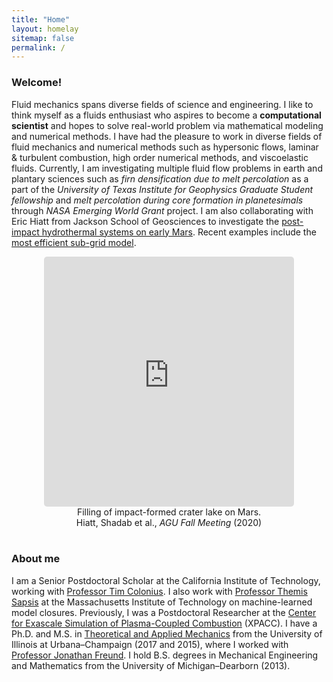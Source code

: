 ```yaml
---
title: "Home"
layout: homelay
sitemap: false
permalink: /
---
```


### Welcome!

Fluid mechanics spans diverse fields of science and engineering. I like to think myself as a fluids enthusiast who aspires to become a **computational scientist** and hopes to solve real-world problem via mathematical modeling and numerical methods.
I have had the pleasure to work in diverse fields of fluid mechanics and numerical methods such as hypersonic flows, laminar & turbulent combustion, high order numerical methods, and viscoelastic fluids.
Currently, I am investigating multiple fluid flow problems in earth and plantary sciences such as *firn densification due to melt percolation* as a part of the *University of Texas Institute for Geophysics Graduate Student fellowship* 
and *melt percolation during core formation in planetesimals* through *NASA Emerging World Grant* project.
I am also collaborating with Eric Hiatt from Jackson School of Geosciences to investigate the <a href="https://agu.confex.com/agu/fm20/webprogram/Paper712914.html" target="_blank">post-impact hydrothermal systems on early Mars</a>.
Recent examples include the <a href="{{ site.url }}{{ site.baseurl }}/papers/bryngelson-IJMF-20.pdf" target="_blank">most efficient sub-grid model</a>.

<div class="container">
<div class="row">
<center>
<iframe src="https://player.vimeo.com/video/523324084?autoplay=1&loop=1&autopause=0&muted=1&quality=360p&background=1" width="400" height="400" style="border-style:solid;border-radius:5px;" frameborder="0" allow="autoplay"></iframe>
<br>Filling of impact-formed crater lake on Mars. <br/>
Hiatt, Shadab et al., <i>AGU Fall Meeting</i> (2020)
</center>
</div>
</div>
<br/>

### About me

I am a Senior Postdoctoral Scholar at the California Institute of Technology, working with <a href="https://www.colonius.caltech.edu/" target="_blank">Professor Tim Colonius</a>.
I also work with <a href="http://sandlab.mit.edu/" target="_blank">Professor Themis Sapsis</a> at the Massachusetts Institute of Technology on machine-learned model closures.
Previously, I was a Postdoctoral Researcher at the <a href="https://xpacc.illinois.edu/" target="_blank">Center for Exascale Simulation of Plasma-Coupled Combustion</a> (XPACC).
I have a Ph.D. and M.S. in <a href="https://mechanical.illinois.edu/graduate/graduate-degree-programs/phd-programs/phd-theoretical-and-applied-mechanics" target="_blank">Theoretical and Applied Mechanics</a> from the University of Illinois at Urbana–Champaign (2017 and 2015), where I worked with <a href="https://aerospace.illinois.edu/directory/profile/jbfreund" target="_blank">Professor Jonathan Freund</a>.
I hold B.S. degrees in Mechanical Engineering and Mathematics from the University of Michigan–Dearborn (2013).